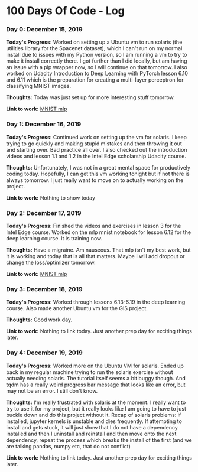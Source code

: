 # 100 Days Of Code - Log

### Day 0: December 15, 2019

**Today's Progress**: Worked on setting up a Ubuntu vm to run solaris (the utilities library for the Spacenet dataset), which I can't run on my normal install due to issues with my Python version, so I am running a vm to try to make it install correctly there.  I got further than I did locally, but am having an issue with a pip wrapper now, so I will continue on that tomorrow.  I also worked on Udacity Introduction to Deep Learning with PyTorch lesson 6.10 and 6.11 which is the preparation for creating a multi-layer perceptron for classifying MNIST images.

**Thoughts:**  Today was just set up for more interesting stuff tomorrow.

**Link to work:** [MNIST mlp](https://github.com/sfmajors373/deep-learning-v2-pytorch/blob/master/convolutional-neural-networks/mnist-mlp/mnist_mlp_exercise.ipynb)

### Day 1: December 16, 2019

**Today's Progress**: Continued work on setting up the vm for solaris.  I keep trying to go quickly and making stupid mistakes and then throwing it out and starting over.  Bad practice all over.  I also checked out the introduction videos and lesson 1.1 and 1.2 in the Intel Edge scholarship Udacity course.

**Thoughts:**  Unfortunately, I was not in a great mental space for productively coding today.  Hopefully, I can get this vm working tonight but if not there is always tomorrow.  I just really want to move on to actually working on the project.

**Link to work:** Nothing to show today

### Day 2: December 17, 2019

**Today's Progress**: Finished the videos and exercises in lesson 3 for the Intel Edge course.  Worked on the mlp mnist notebook for lesson 6.12 for the deep learning course.  It is training now. 

**Thoughts:** Have a migraine.  Am nauseous.  That mlp isn't my best work, but it is working and today that is all that matters.  Maybe I will add dropout or change the loss/optimizer tomorrow.

**Link to work:** [MNIST mlp](https://github.com/sfmajors373/deep-learning-v2-pytorch/blob/master/convolutional-neural-networks/mnist-mlp/mnist_mlp_exercise.ipynb)

### Day 3: December 18, 2019

**Today's Progress**: Worked through lessons 6.13-6.19 in the deep learning course.  Also made another Ubuntu vm for the GIS project.

**Thoughts:** Good work day.

**Link to work:** Nothing to link today.  Just another prep day for exciting things later.

### Day 4: December 19, 2019

**Today's Progress**: Worked more on the Ubuntu VM for solaris.  Ended up back in my regular machine trying to run the solaris exercise without actually needing solaris.  The tutorial itself seems a bit buggy though.  And tqdm has a really weird progress bar message that looks like an error, but may not be an error.  I still don't know.

**Thoughts:** I'm really frustrated with solaris at the moment.  I really want to try to use it for my project, but it really looks like I am going to have to just buckle down and do this project without it. Recap of solaris problems: if installed, jupyter kernels is unstable and dies frequently.  If attempting to install and gets stuck, it will just show that I do not have a dependency installed and then I uninstall and reinstall and then move onto the next dependency, repeat the process which breaks the install of the first (and we are talking pandas, numpy etc, that do not conflict)

**Link to work:** Nothing to link today.  Just another prep day for exciting things later.
